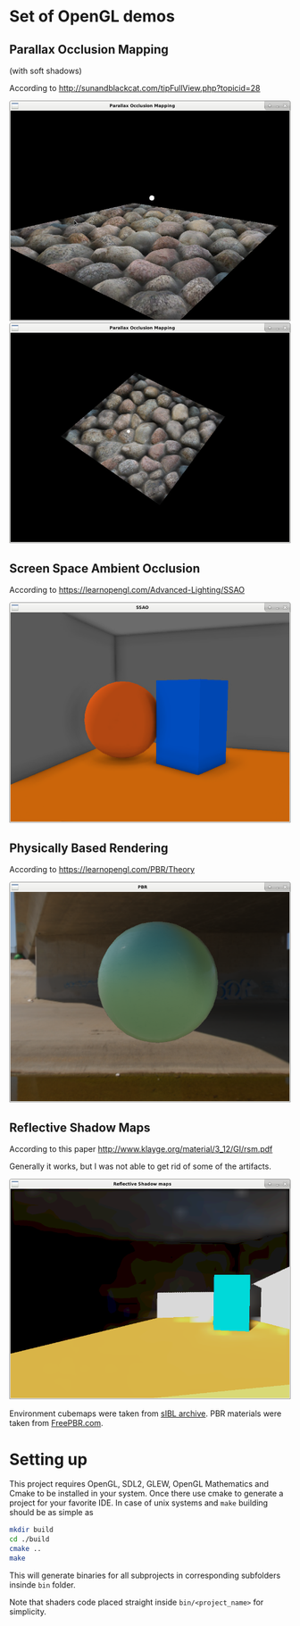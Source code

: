 # Set of OpenGL demos

## Parallax Occlusion Mapping
(with soft shadows)

According to http://sunandblackcat.com/tipFullView.php?topicid=28

![parallax occlusion mapping](./screenshots/parallax_1.png)
![parallax occlusion mapping shadows](./screenshots/parallax_2.png)

## Screen Space Ambient Occlusion

According to https://learnopengl.com/Advanced-Lighting/SSAO

![screen space ambient occlusion](./screenshots/ssao.png)

## Physically Based Rendering

According to https://learnopengl.com/PBR/Theory

![screen space ambient occlusion](./screenshots/pbr.png)

## Reflective Shadow Maps
According to this paper http://www.klayge.org/material/3_12/GI/rsm.pdf

Generally it works, but I was not able to get rid of some of the artifacts.

![screen space ambient occlusion](./screenshots/rsm.png)

Environment cubemaps were taken from [sIBL archive](http://www.hdrlabs.com/sibl/archive.html).
PBR materials were taken from [FreePBR.com](https://freepbr.com/).

# Setting up

This project requires OpenGL, SDL2, GLEW, OpenGL Mathematics
and Cmake to be installed in your system. Once there use cmake to generate a project
for your favorite IDE. In case of unix systems and `make` building should be as simple as

```bash
mkdir build
cd ./build
cmake ..
make
```

This will generate binaries for all subprojects in corresponding subfolders
insinde `bin` folder.

Note that shaders code placed straight inside `bin/<project_name>` for simplicity.
